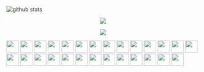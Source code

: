 <img src="https://github-readme-stats.vercel.app/api/?username=astromanish&show_icons=true
&layout=compact&theme=dracula" alt="github stats"/>


<p align="center">
    <a href="https://github.com/astromanish/github-readme-stats"><img align="center" src="https://github-readme-stats.vercel.app/api/top-langs/?username=astromanish&layout=compact&theme=tokyonight" /></a>
</p>
<p align="center">
    <img src="https://visitor-badge.laobi.icu/badge?page_id=astromanish.astromanish" />
</p>

<img height="32" width="32" src="https://cdn.jsdelivr.net/npm/simple-icons@v3/icons/html5.svg" />
<img height="32" width="32" src="https://cdn.jsdelivr.net/npm/simple-icons@v3/icons/css3.svg" />
<img height="32" width="32" src="https://cdn.jsdelivr.net/npm/simple-icons@v3/icons/cplusplus.svg" />
<img height="32" width="32" src="https://cdn.jsdelivr.net/npm/simple-icons@v3/icons/linux.svg" />
<img height="32" width="32" src="https://cdn.jsdelivr.net/npm/simple-icons@v3/icons/adobepremierepro.svg" />
<img height="32" width="32" src="https://cdn.jsdelivr.net/npm/simple-icons@v3/icons/adobephotoshop.svg" />
<img height="32" width="32" src="https://cdn.jsdelivr.net/npm/simple-icons@v3/icons/adobeaftereffects.svg" />
<img height="32" width="32" src="https://cdn.jsdelivr.net/npm/simple-icons@v3/icons/adobeaudition.svg" />
<img height="32" width="32" src="https://cdn.jsdelivr.net/npm/simple-icons@v3/icons/python.svg" />
<img height="32" width="32" src="https://cdn.jsdelivr.net/npm/simple-icons@v3/icons/react.svg" />
<img height="32" width="32" src="https://cdn.jsdelivr.net/npm/simple-icons@v3/icons/quora.svg" />
<img height="32" width="32" src="https://cdn.jsdelivr.net/npm/simple-icons@v3/icons/netlify.svg" />
<img height="32" width="32" src="https://cdn.jsdelivr.net/npm/simple-icons@v3/icons/heroku.svg" />
<img height="32" width="32" src="https://cdn.jsdelivr.net/npm/simple-icons@v3/icons/facebook.svg" />
<img height="32" width="32" src="https://cdn.jsdelivr.net/npm/simple-icons@v3/icons/instagram.svg" />
<img height="32" width="32" src="https://cdn.jsdelivr.net/npm/simple-icons@v3/icons/linkedin.svg" />
<img height="32" width="32" src="https://cdn.jsdelivr.net/npm/simple-icons@v3/icons/youtube.svg" />
<img height="32" width="32" src="https://cdn.jsdelivr.net/npm/simple-icons@v3/icons/gmail.svg" />
<img height="32" width="32" src="https://cdn.jsdelivr.net/npm/simple-icons@v3/icons/twitter.svg" />
<img height="32" width="32" src="https://cdn.jsdelivr.net/npm/simple-icons@v3/icons/bootstrap.svg" />
<img height="32" width="32" src="https://cdn.jsdelivr.net/npm/simple-icons@v3/icons/javascript.svg" />
<img height="32" width="32" src="https://cdn.jsdelivr.net/npm/simple-icons@v3/icons/mysql.svg" />
<img height="32" width="32" src="https://cdn.jsdelivr.net/npm/simple-icons@v3/icons/git.svg" />
<img height="32" width="32" src="https://cdn.jsdelivr.net/npm/simple-icons@v3/icons/github.svg" />
<img height="32" width="32" src="https://cdn.jsdelivr.net/npm/simple-icons@v3/icons/npm.svg" />
<img height="32" width="32" src="https://cdn.jsdelivr.net/npm/simple-icons@v3/icons/c.svg" />
<img height="32" width="32" src="https://cdn.jsdelivr.net/npm/simple-icons@v3/icons/googlechrome.svg" />


